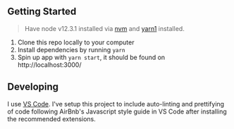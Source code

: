 ## Getting Started

> Have node v12.3.1 installed via [nvm](https://github.com/nvm-sh/nvm) and [yarn1](https://classic.yarnpkg.com/en/) installed.

1. Clone this repo locally to your computer
2. Install dependencies by running `yarn`
3. Spin up app with `yarn start`, it should be found on http://localhost:3000/

## Developing

I use [VS Code](https://code.visualstudio.com/). I've setup this project to include auto-linting and prettifying of code following AirBnb's Javascript style guide in VS Code after installing the recommended extensions.
